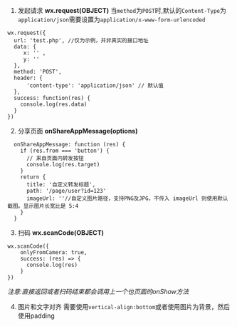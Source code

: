 1. 发起请求
**wx.request(OBJECT)**
当`method`为`POST`时,默认的`Content-Type`为`application/json`需要设置为`application/x-www-form-urlencoded`
```
wx.request({
  url: 'test.php', //仅为示例，并非真实的接口地址
  data: {
     x: '' ,
     y: ''
  },
  method: 'POST',
  header: {
      'content-type': 'application/json' // 默认值
  },
  success: function(res) {
    console.log(res.data)
  }
})
```
2. 分享页面
**onShareAppMessage(options)**
```
  onShareAppMessage: function (res) {
    if (res.from === 'button') {
      // 来自页面内转发按钮
      console.log(res.target)
    }
    return {
      title: '自定义转发标题',
      path: '/page/user?id=123'
      imageUrl: ''//自定义图片路径，支持PNG及JPG，不传入 imageUrl 则使用默认截图。显示图片长宽比是 5:4
    }
  }
```

3. 扫码
**wx.scanCode(OBJECT)**
```
wx.scanCode({
    onlyFromCamera: true,
    success: (res) => {
      console.log(res)
    }
})
```
*注意:直接返回或者扫码结束都会调用上一个也页面的onShow方法*

4. 图片和文字对齐
需要使用`vertical-align:bottom`或者使用图片为背景，然后使用padding